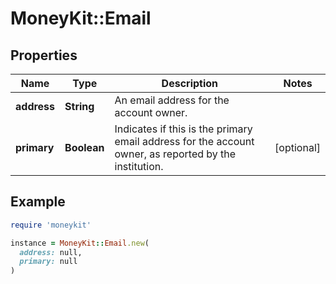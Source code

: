 # MoneyKit::Email

## Properties

| Name | Type | Description | Notes |
| ---- | ---- | ----------- | ----- |
| **address** | **String** | An email address for the account owner. |  |
| **primary** | **Boolean** | Indicates if this is the primary email address for the account owner, as reported by the institution. | [optional] |

## Example

```ruby
require 'moneykit'

instance = MoneyKit::Email.new(
  address: null,
  primary: null
)
```

